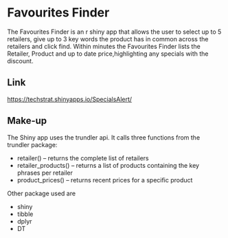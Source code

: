 # Favourites Finder

The Favourites Finder is an r shiny app that allows the user to select up to 5 retailers, give up to 3 key words the product has in common across the retailers and click find.  Within minutes the Favourites Finder lists the Retailer, Product and up to date price,highlighting any specials with the discount.

## Link
https://techstrat.shinyapps.io/SpecialsAlert/

## Make-up

The Shiny app uses the trundler api. It calls three functions from the trundler package:
* retailer() – returns the complete list of retailers
* retailer_products() – returns a list of products containing the key phrases per retailer
* product_prices() – returns recent prices for a specific product

Other package used are
* shiny
* tibble
* dplyr
* DT
